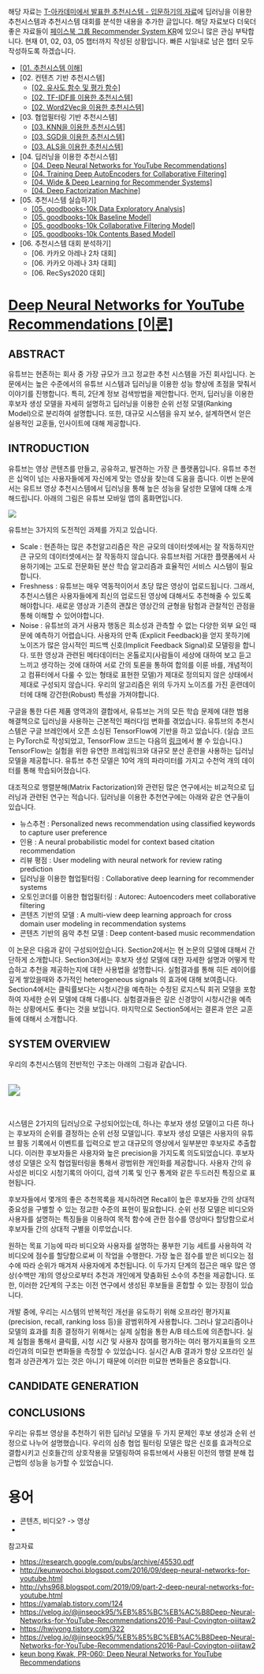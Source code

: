 해당 자료는 [T-아카데미에서 발표한 추천시스템 - 입문하기의 자료](https://github.com/choco9966/T-academy-Recommendation)에 딥러닝을 이용한 추천시스템과 추천시스템 대회를 분석한 내용을 추가한 글입니다. 해당 자료보다 더욱더 좋은 자료들이 [페이스북 그룹 Recommender System KR](https://www.facebook.com/groups/2611614312273351)에 있으니 많은 관심 부탁합니다. 현재 01, 02, 03, 05 챕터까지 작성된 상황입니다. 빠른 시일내로 남은 챕터 모두 작성하도록 하겠습니다. 

- [[01. 추천시스템 이해]](https://eda-ai-lab.tistory.com/522)
- [02. 컨텐츠 기반 추천시스템]
  - [[02. 유사도 함수 및 평가 함수]](https://eda-ai-lab.tistory.com/524)
  - [[02. TF-IDF를 이용한 추천시스템]](https://eda-ai-lab.tistory.com/525)
  - [[02. Word2Vec을 이용한 추천시스템]](https://eda-ai-lab.tistory.com/526)
- [03. 협업필터링 기반 추천시스템]
  - [[03. KNN을 이용한 추천시스템]](https://eda-ai-lab.tistory.com/527)
  - [[03. SGD을 이용한 추천시스템]](https://eda-ai-lab.tistory.com/528)
  - [[03. ALS을 이용한 추천시스템]](https://eda-ai-lab.tistory.com/529)
- [04. 딥러닝을 이용한 추천시스템]
  - [[04. Deep Neural Networks for YouTube Recommendations]](https://eda-ai-lab.tistory.com/530)
  - [[04. Training Deep AutoEncoders for Collaborative Filtering]](https://eda-ai-lab.tistory.com/531)
  - [[04. Wide & Deep Learning for Recommender Systems]](https://eda-ai-lab.tistory.com/532)
  - [[04. Deep Factorization Machine]](https://eda-ai-lab.tistory.com/533)
- [05. 추천시스템 실습하기]
  - [[05. goodbooks-10k Data Exploratory Analysis]](https://www.kaggle.com/chocozzz/01-goodbooks-10k-data-exploratory-analysis)
  - [[05. goodbooks-10k Baseline Model]](https://www.kaggle.com/chocozzz/02-goodbooks-10k-baseline-model)
  - [[05. goodbooks-10k Collaborative Filtering Model]](https://www.kaggle.com/chocozzz/03-goodbooks-10k-collaborative-filtering-model)
  - [[05. goodbooks-10k Contents Based Model]](https://www.kaggle.com/chocozzz/04-goodbooks-10k-contents-based-model)
- [06. 추천시스템 대회 분석하기]
  - [06. 카카오 아레나 2차 대회]
  - [06. 카카오 아레나 3차 대회]
  - [06. RecSys2020 대회]

# [Deep Neural Networks for YouTube Recommendations [이론]](https://research.google.com/pubs/archive/45530.pdf)

## ABSTRACT

유튜브는 현존하는 회사 중 가장 규모가 크고 정교한 추천 시스템을 가진 회사입니다. 논문에서는 높은 수준에서의  유튜브 시스템과 딥러닝을 이용한 성능 향상에 초점을 맞춰서 이야기를 진행합니다. 특히, 2단계 정보 검색방법을 제안합니다. 먼저, 딥러닝을 이용한 후보자 생성 모델을 자세히 설명하고 딥러닝을 이용한 순위 선정 모델(Ranking Model)으로 분리하여 설명합니다. 또한, 대규모 시스템을 유지 보수, 설계하면서 얻은 실용적인 교훈들, 인사이트에 대해 제공합니다. 

## INTRODUCTION

유튜브는 영상 콘텐츠를 만들고, 공유하고, 발견하는 가장 큰 플랫폼입니다. 유튜브 추천은 십억이 넘는 사용자들에게  자신에게 맞는 영상을 찾는데 도움을 줍니다. 이번 논문에서는 유트브 영상 추천시스템에서 딥러닝을 통해 높은 성능을 달성한 모델에 대해 소개해드립니다. 아래의 그림은 유튜브 모바일 앱의 홈화면입니다. 

![](https://drive.google.com/uc?export=view&id=13Qa3dj7jU-q3IPE4cSVerCjcCdnPbnda)

유튜브는 3가지의 도전적인 과제를 가지고 있습니다. 

- Scale : 현존하는 많은 추천알고리즘은 작은 규모의 데이터셋에서는 잘 작동하지만 큰 규모의 데이터셋에서는 잘 작동하지 않습니다. 유튜브처럼 거대한 플랫폼에서 사용하기에는 고도로 전문화된 분산 학습 알고리즘과 효율적인 서비스 시스템이 필요합니다. 
- Freshness : 유튜브는 매우 역동적이어서 초당 많은 영상이 업로드됩니다. 그래서, 추천시스템은 사용자들에게 최신의 업로드된 영상에 대해서도 추천해줄 수 있도록 해야합니다. 새로운 영상과 기존의 괜찮은 영상간의 균형을 탐험과 관찰적인 관점을 통해 이해할 수 있어야합니다. 
- Noise : 유튜브의 과거 사용자 행동은 희소성과 관측할 수 없는 다양한 외부 요인 때문에 예측하기 어렵습니다. 사용자의 만족 (Explicit Feedback)을 얻지 못하기에 노이즈가 많은 암시적인 피드백 신호(Implicit Feedback Signal)로 모델링을 합니다. 또한 영상과 관련된 메타데이터는 온톨로지(사람들이 세상에 대하여 보고 듣고 느끼고 생각하는 것에 대하여 서로 간의 토론을 통하여 합의를 이룬 바를, 개념적이고 컴퓨터에서 다룰 수 있는 형태로 표현한 모델)가 제대로 정의되지 않은 상태에서 제대로 구성되지 않습니다. 우리의 알고리즘은 위의 두가지 노이즈를 가진 훈련데이터에 대해 강건한(Robust) 특성을 가져야합니다. 

구글을 통한 다른 제품 영역과의 결합에서, 유튜브는 거의 모든 학습 문제에 대한 범용 해결책으로 딥러닝을 사용하는 근본적인 패러다임 변화를 겪었습니다. 유튜브의 추천시스템은 구글 브레인에서 오픈 소싱된 TensorFlow에 기반을 하고 있습니다. (실습 코드는 PyTorch로 작성되었고, TensorFlow 코드는 다음의 [링크](https://github.com/ogerhsou/Youtube-Recommendation-Tensorflow)에서 볼 수 있습니다.) TensorFlow는 실험을 위한 유연한 프레임워크와 대규모 분산 훈련을 사용하는 딥러닝 모델을 제공합니다. 유튜브 추천 모델은 10억 개의 파라미터를 가지고 수천억 개의 데이터를 통해 학습되어졌습니다. 

대조적으로 행렬분해(Matrix Factorization)와 관련된 많은 연구에서는 비교적으로 딥러닝과 관련된 연구는 적습니다. 딥러닝을 이용한 추천연구에는 아래와 같은 연구들이 있습니다. 

- 뉴스추천 : Personalized news recommendation using classified keywords to capture user preference
- 인용 : A neural probabilistic model for context based citation recommendation
- 리뷰 평점 : User modeling with neural network for review rating prediction
- 딥러닝을 이용한 협업필터링 : Collaborative deep learning for recommender systems
- 오토인코더를 이용한 협업필터링 : Autorec: Autoencoders meet collaborative filtering
- 콘텐츠 기반의 모델 : A multi-view deep learning approach for cross domain user modeling in recommendation systems
- 콘텐츠 기반의 음악 추천 모델 : Deep content-based music recommendation

이 논문은 다음과 같이 구성되어있습니다. Section2에서는 현 논문의 모델에 대해서 간단하게 소개합니다. Section3에서는 후보자 생성 모델에 대한 자세한 설명과 어떻게 학습하고 추천을 제공하는지에 대한 사용법을 설명합니다. 실험결과를 통해 히든 레이어를 깊게 쌓았을때와 추가적인 heterogeneous signals 의 효과에 대해 보여줍니다. Section4에서는 클릭률보다는 시청시간을 예측하는 수정된 로지스틱 회귀 모델을 포함하여 자세한 순위 모델에 대해 다룹니다. 실험결과들은 깊은 신경망이 시청시간을 예측하는 상황에서도 좋다는 것을 보입니다. 마지막으로 Section5에서는 결론과 얻은 교훈들에 대해서 소개합니다. 

## SYSTEM OVERVIEW

우리의 추천시스템의 전반적인 구조는 아래의 그림과 같습니다. 

<br> <img src="https://drive.google.com/uc?export=view&amp;id=12BB3UMq-9Vt2Dqcf8pAM_RwA_Qmx8oV1" style="zoom: 150%;" />

</br> 

시스템은 2가지의 딥러닝으로 구성되어있는데, 하나는 후보자 생성 모델이고 다른 하나는 후보자의 순위를 결정하는 순위 선정 모델입니다. 후보자 생성 모델은 사용자의 유튜브 활동 기록에서 이벤트를 입력으로 받고 대규모의 영상에서 일부분만 후보자로 추출합니다. 이러한 후보자들은 사용자와 높은 precision을 가지도록 의도되었습니다. 후보자 생성 모델은 오직 협업필터링을 통해서 광범위한 개인화를 제공합니다. 사용자 간의 유사성은 비디오 시청기록의 아이디, 검색 기록 및 인구 통계와 같은 두드러진 특징으로 표현됩니다. 

후보자들에서 몇개의 좋은 추천목록을 제시하려면 Recall이 높은 후보자들 간의 상대적 중요성을 구별할 수 있는 정교한 수준의 표현이 필요합니다. 순위 선정 모델은 비디오와 사용자를 설명하는 특징들을 이용하여 목적 함수에 관한 점수를 영상마다 할당함으로서 후보자들 간의 상대적 구별을 이루었습니다. 

원하는 목표 기능에 따라 비디오와 사용자를 설명하는 풍부한 기능 세트를 사용하여 각 비디오에 점수를 할당함으로써 이 작업을 수행한다. 가장 높은 점수를 받은 비디오는 점수에 따라 순위가 매겨져 사용자에게 추천됩니다. 이 두가지 단계의 접근은 매우 많은 영상(수백만 개)의 영상으로부터 추천과 개인에게 맞춤화된 소수의 추천을 제공합니다. 또한, 이러한 2단계의 구조는 이전 연구에서 생성된 후보들을 혼합할 수 있는 장점이 있습니다. 

개발 중에, 우리는 시스템의 반복적인 개선을 유도하기 위해 오프라인 평가지표(precision, recall, ranking loss 등)을 광범위하게 사용합니다. 그러나 알고리즘이나 모델의 효과를 최종 결정하기 위해서는 실제 실험을 통한 A/B 테스트에 의존합니다. 실제 실험을 통해서 클릭률, 시청 시간 및 사용자 참여를 평가하는 여러 평가지표들의 오프라인과의 미묘한 변화들을 측정할 수 있었습니다. 실시간 A/B 결과가 항상 오프라인 실험과 상관관계가 있는 것은 아니기 때문에 이러한 미묘한 변화들은 중요합니다.

## CANDIDATE GENERATION 





## CONCLUSIONS 

우리는 유튜브 영상을 추천하기 위한 딥러닝 모델을 두 가지 문제인 후보 생성과 순위 선정으로 나누어 설명했습니다. 우리의 심층 협업 필터링 모델은 많은 신호를 효과적으로 결합시키고 신호들간의 상호작용을 모델링하여 유튜브에서 사용된 이전의 행렬 분해 접근법의 성능을 능가할 수 있었습니다. 

# 용어 

- 콘텐츠, 비디오? -> 영상 
- 

참고자료 

- https://research.google.com/pubs/archive/45530.pdf
- http://keunwoochoi.blogspot.com/2016/09/deep-neural-networks-for-youtube.html
- http://yhs968.blogspot.com/2019/09/part-2-deep-neural-networks-for-youtube.html
- https://yamalab.tistory.com/124
- https://velog.io/@jinseock95/%EB%85%BC%EB%AC%B8Deep-Neural-Networks-for-YouTube-Recommendations2016-Paul-Covington-oiiitaw2
- https://hwiyong.tistory.com/322
- https://velog.io/@jinseock95/%EB%85%BC%EB%AC%B8Deep-Neural-Networks-for-YouTube-Recommendations2016-Paul-Covington-oiiitaw2
- [keun bong Kwak, PR-060: Deep Neural Networks for YouTube Recommendations](https://www.youtube.com/watch?v=V6zixdCIOqw)



